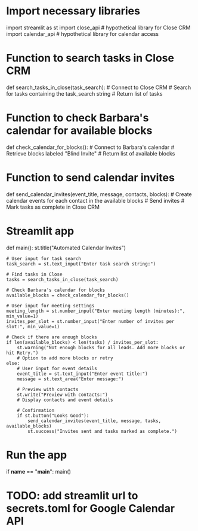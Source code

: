 # Import necessary libraries
import streamlit as st
import close_api  # hypothetical library for Close CRM
import calendar_api  # hypothetical library for calendar access

# Function to search tasks in Close CRM
def search_tasks_in_close(task_search):
    # Connect to Close CRM
    # Search for tasks containing the task_search string
    # Return list of tasks

# Function to check Barbara's calendar for available blocks
def check_calendar_for_blocks():
    # Connect to Barbara's calendar
    # Retrieve blocks labeled "Blind Invite"
    # Return list of available blocks

# Function to send calendar invites
def send_calendar_invites(event_title, message, contacts, blocks):
    # Create calendar events for each contact in the available blocks
    # Send invites
    # Mark tasks as complete in Close CRM

# Streamlit app
def main():
    st.title("Automated Calendar Invites")

    # User input for task search
    task_search = st.text_input("Enter task search string:")

    # Find tasks in Close
    tasks = search_tasks_in_close(task_search)

    # Check Barbara's calendar for blocks
    available_blocks = check_calendar_for_blocks()

    # User input for meeting settings
    meeting_length = st.number_input("Enter meeting length (minutes):", min_value=1)
    invites_per_slot = st.number_input("Enter number of invites per slot:", min_value=1)

    # Check if there are enough blocks
    if len(available_blocks) < len(tasks) / invites_per_slot:
        st.warning("Not enough blocks for all leads. Add more blocks or hit Retry.")
        # Option to add more blocks or retry
    else:
        # User input for event details
        event_title = st.text_input("Enter event title:")
        message = st.text_area("Enter message:")

        # Preview with contacts
        st.write("Preview with contacts:")
        # Display contacts and event details

        # Confirmation
        if st.button("Looks Good"):
            send_calendar_invites(event_title, message, tasks, available_blocks)
            st.success("Invites sent and tasks marked as complete.")

# Run the app
if __name__ == "__main__":
    main()

# TODO: add streamlit url to secrets.toml for Google Calendar API